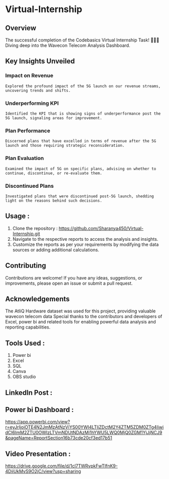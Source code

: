 # Virtual-Internship
## Overview
The successful completion of the Codebasics Virtual Internship Task! 🎉👨‍💻 Diving deep into the Wavecon Telecom Analysis Dashboard.

## Key Insights Unveiled

### Impact on Revenue
    Explored the profound impact of the 5G launch on our revenue streams, uncovering trends and shifts.

### Underperforming KPI
    Identified the KPI that is showing signs of underperformance post the 5G launch, signaling areas for improvement.

### Plan Performance
    Discerned plans that have excelled in terms of revenue after the 5G launch and those requiring strategic reconsideration.

### Plan Evaluation
    Examined the impact of 5G on specific plans, advising on whether to continue, discontinue, or re-evaluate them.

### Discontinued Plans
    Investigated plans that were discontinued post-5G launch, shedding light on the reasons behind such decisions.

## Usage :
1. Clone the repository : https://github.com/Sharanya450/Virtual-Internship.git
2. Navigate to the respective reports to access the analysis and insights.
3. Customize the reports as per your requirements by modifying the data sources or adding additional calculations.

## Contributing
Contributions are welcome! If you have any ideas, suggestions, or improvements, please open an issue or submit a pull request.

## Acknowledgements
The AtliQ Hardware dataset was used for this project, providing valuable wavecon telecom data
Special thanks to the contributors and developers of Excel, power bi and  related tools for enabling powerful data analysis and reporting capabilities.


## Tools Used : 
1. Power bi 
2. Excel
3. SQL
4. Canva
5. OBS studio


## Linkedln Post : 


## Power bi Dashboard :
https://app.powerbi.com/view?r=eyJrIjoiOTE4N2JmMzAtNzViYS00YWI4LTliZDctM2Y4ZTM5ZDM0ZTg4IiwidCI6ImM2ZTU0OWIzLTVmNDUtNDAzMi1hYWU5LWQ0MjQ0ZGM1YjJjNCJ9&pageName=ReportSection16b73cde20cf3ed17b51


## Video Presentation : 
https://drive.google.com/file/d/1cl7TWRvpkFwTIfnK9-4DiiUkMvS9O2jC/view?usp=sharing
